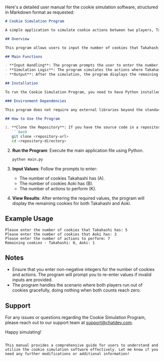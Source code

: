 Here's a detailed user manual for the cookie simulation software, structured in Markdown format as requested:

```markdown
# Cookie Simulation Program

A simple application to simulate cookie actions between two players, Takahashi and Aoki.

## Overview

This program allows users to input the number of cookies that Takahashi and Aoki have, as well as the number of actions to perform. The program will then simulate the actions of decrementing the cookie counts based on the specified rules.

## Main Functions

- **Input Handling**: The program prompts the user to enter the number of cookies for both players and the number of actions to perform, ensuring that all inputs are non-negative integers.
- **Simulation Logic**: The program simulates the actions where Takahashi and Aoki decrement their cookie counts based on the rules provided.
- **Output**: After the simulation, the program displays the remaining cookies for both players.

## Installation

To run the Cookie Simulation Program, you need to have Python installed on your machine. You can download Python from [python.org](https://www.python.org/downloads/).

### Environment Dependencies

This program does not require any external libraries beyond the standard Python library. Ensure you have Python 3.x installed.

## How to Use the Program

1. **Clone the Repository**: If you have the source code in a repository, clone it to your local machine.
   ```bash
   git clone <repository-url>
   cd <repository-directory>
   ```

2. **Run the Program**: Execute the main application file using Python.
   ```bash
   python main.py
   ```

3. **Input Values**: Follow the prompts to enter:
   - The number of cookies Takahashi has (A).
   - The number of cookies Aoki has (B).
   - The number of actions to perform (K).

4. **View Results**: After entering the required values, the program will display the remaining cookies for both Takahashi and Aoki.

## Example Usage

```plaintext
Please enter the number of cookies that Takahashi has: 5
Please enter the number of cookies that Aoki has: 3
Please enter the number of actions to perform: 7
Remaining cookies - Takahashi: 0, Aoki: 1
```

## Notes

- Ensure that you enter non-negative integers for the number of cookies and actions. The program will prompt you to re-enter values if invalid inputs are provided.
- The program handles the scenario where both players run out of cookies gracefully, doing nothing when both counts reach zero.

## Support

For any issues or questions regarding the Cookie Simulation Program, please reach out to our support team at [support@chatdev.com](mailto:support@chatdev.com).

Happy simulating!
```

This manual provides a comprehensive guide for users to understand and utilize the cookie simulation software effectively. Let me know if you need any further modifications or additional information!